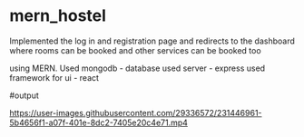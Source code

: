 # mern_hostel



Implemented the log in and registration page and redirects to the dashboard where rooms can be booked and other services can be booked too

using MERN.
Used mongodb - database 
used server - express
used framework for ui - react


#output


https://user-images.githubusercontent.com/29336572/231446961-5b4656f1-a07f-401e-8dc2-7405e20c4e71.mp4

